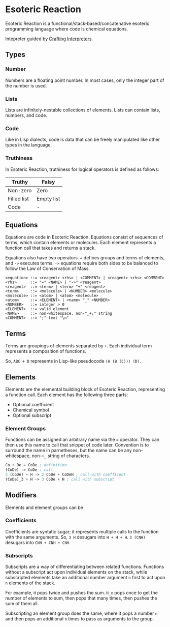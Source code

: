 # Esoteric Reaction

Esoteric Reaction is a functional/stack-based/concatenative esoteric programming language where code is chemical equations. 

Intepreter guided by [Crafting Interpreters](https://craftinginterpreters.com/).

## Types

### Number

Numbers are a floating point number.
In most cases, only the integer part of the number is used.

### Lists

Lists are infinitely-nestable collections of elements.
Lists can contain lists, numbers, and code.

### Code

Like in Lisp dialects, code is data that can be freely manipulated like other types in the language.

### Truthiness

In Esoteric Reaction, truthiness for logical operators is defined as follows:

Truthy | Falsy
-|-
Non-zero | Zero
Filled list | Empty list
Code | -

## Equations

Equations are code in Esoteric Reaction.
Equations consist of sequences of terms, which contain elements or molecules.
Each element represents a function call that takes and returns a stack.

Equations also have two operators.
`=` defines groups and terms of elements, and `->` executes terms.
`->` equations require both sides to be balanced to follow the Law of Conservation of Mass.

```bnf
<equation> ::= <reagent> <rhs> | <COMMENT> | <reagent> <rhs> <COMMENT>
<rhs>      ::= "=" <NAME> | "->" <reagent>
<reagent>  ::= <term> | <term> "+" <reagent>
<term>     ::= <molecule> | <NUMBER> <molecule>
<molecule> ::= <atom> | <atom> <molecule>
<atom>     ::= <ELEMENT> | <name> "_" <NUMBER>
<NUMBER>   ::= integer > 0
<ELEMENT>  ::= valid element
<NAME>     ::= non-whitespace, non-"_+;" string
<COMMENT>  ::= ";" text "\n"
```

## Terms

Terms are groupings of elements separated by `+`. Each individual term represents a composition of functions.

So, `ABC + D` represents in Lisp-like pseudocode `(A (B (C))) (D)`.

## Elements

Elements are the elemental building block of Esoteric Reaction, representing a function call. Each element has the following three parts:

* Optional coefficient
* Chemical symbol
* Optional subscript

### Element Groups

Functions can be assigned an arbitrary name via the `=` operator. They can then use this name to call that snippet of code later. Convention is to surround the name in parnetheses, but the name can be any non-whitespace, non-`+_` string of characters.

```lisp
Co + De = CoDe ; definition
(CoDe) -> CoDe ; call
3 (CoDe) + H -> 2 CoDe + CoDeH ; call with coefficent
(CoDe)_3 + H -> 3 CoDe + H ; call with subscript
```

## Modifiers

Elements and element groups can be 

### Coefficients

Coefficients are syntatic sugar; it represents multiple calls to the function with the same arguments.
So, `3 H` desugars into `H + H + H`.
`3 (CNH)` desugars into `CNH + CNH + CNH`.

### Subscripts

Subscripts are a way of differentiating between related functions. Functions without a subscript act upon individual elements on the stack, while subscripted elements take an additional number argument `n` first to act upon `n` elements of the stack.

For example, `H` pops twice and pushes the sum.
`H_x` pops once to get the number of elements to sum, then pops that many times, then pushes the sum of them all.

Subscripting an element group does the same, where it pops a number `n` and then pops an additional `n` times to pass as arguments to the group.
